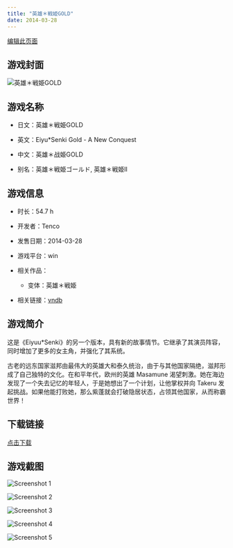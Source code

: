 ```yaml
---
title: "英雄＊戦姫GOLD"
date: 2014-03-28
---
```

[编辑此页面](https://github.com/ACG-3/ADV3-source/blob/main/source/_posts/games/%E8%8B%B1%E9%9B%84%EF%BC%8A%E6%88%A6%E5%A7%ABGOLD.md)

## 游戏封面

![英雄＊戦姫GOLD](https%3A//pan.timero.xyz/onedrive/img_lib_001/%E8%8B%B1%E9%9B%84%EF%BC%8A%E6%88%A6%E5%A7%ABGOLD_cover.avif)


## 游戏名称

- 日文：英雄＊戦姫GOLD
- 英文：Eiyu*Senki Gold - A New Conquest
- 中文：英雄＊战姫GOLD

- 别名：英雄＊戦姫ゴールド, 英雄＊戦姫II


## 游戏信息

- 时长：54.7 h
- 开发者：Tenco
- 发售日期：2014-03-28
- 游戏平台：win
- 相关作品：
   - 变体：英雄＊戦姫

- 相关链接：[vndb](https://vndb.org/v12033)


## 游戏简介

这是《Eiyuu*Senki》的另一个版本，具有新的故事情节。它继承了其演员阵容，同时增加了更多的女主角，并强化了其系统。

古老的远东国家滋邦由最伟大的英雄大和泰久统治，由于与其他国家隔绝，滋邦形成了自己独特的文化。在和平年代，欧州的英雄 Masamune 渴望刺激。她在海边发现了一个失去记忆的年轻人，于是她想出了一个计划，让他掌权并向 Takeru 发起挑战。如果他能打败她，那么紫蓬就会打破隐居状态，占领其他国家，从而称霸世界！




## 下载链接

[点击下载](https://pan.timero.xyz/onedrive/adv_lib_001/%E8%8B%B1%E9%9B%84%EF%BC%8A%E6%88%A6%E5%A7%ABGOLD)


## 游戏截图


![Screenshot 1](https%3A//pan.timero.xyz/onedrive/img_lib_001/%E8%8B%B1%E9%9B%84%EF%BC%8A%E6%88%A6%E5%A7%ABGOLD_Screenshot_1.avif)

![Screenshot 2](https%3A//pan.timero.xyz/onedrive/img_lib_001/%E8%8B%B1%E9%9B%84%EF%BC%8A%E6%88%A6%E5%A7%ABGOLD_Screenshot_2.avif)

![Screenshot 3](https%3A//pan.timero.xyz/onedrive/img_lib_001/%E8%8B%B1%E9%9B%84%EF%BC%8A%E6%88%A6%E5%A7%ABGOLD_Screenshot_3.avif)

![Screenshot 4](https%3A//pan.timero.xyz/onedrive/img_lib_001/%E8%8B%B1%E9%9B%84%EF%BC%8A%E6%88%A6%E5%A7%ABGOLD_Screenshot_4.avif)

![Screenshot 5](https%3A//pan.timero.xyz/onedrive/img_lib_001/%E8%8B%B1%E9%9B%84%EF%BC%8A%E6%88%A6%E5%A7%ABGOLD_Screenshot_5.avif)

